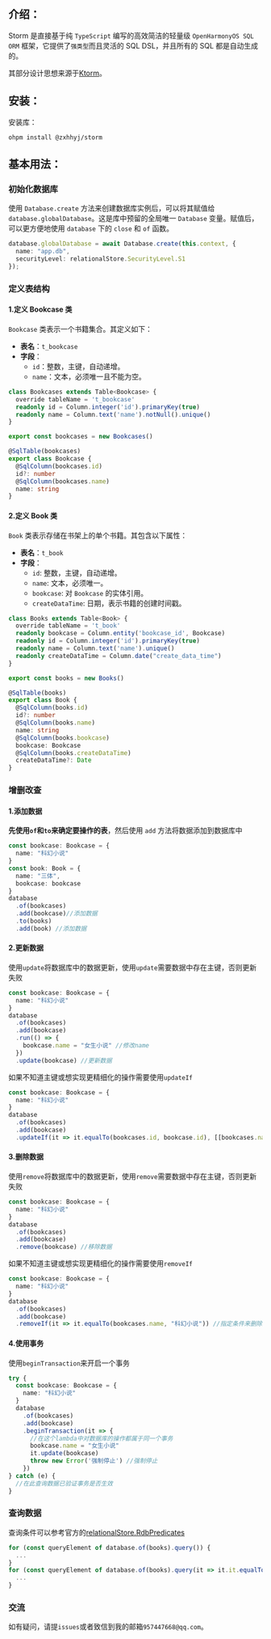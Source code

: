 ## 介绍：

Storm 是直接基于纯 `TypeScript` 编写的高效简洁的轻量级 `OpenHarmonyOS SQL ORM` 框架，它提供了`强类型`而且灵活的 SQL
DSL，并且所有的 SQL 都是自动生成的。

其部分设计思想来源于[Ktorm](https://www.ktorm.org/zh-cn/)。

## 安装：

安装库：

```text
ohpm install @zxhhyj/storm
```

## 基本用法：

### 初始化数据库

使用 `Database.create` 方法来创建数据库实例后，可以将其赋值给 `database.globalDatabase`。这是库中预留的全局唯一 `Database`
变量。赋值后，可以更方便地使用 `database` 下的 `close` 和 `of` 函数。

```typescript
database.globalDatabase = await Database.create(this.context, {
  name: "app.db",
  securityLevel: relationalStore.SecurityLevel.S1
});
```

### 定义表结构

#### 1.定义 Bookcase 类

`Bookcase` 类表示一个书籍集合。其定义如下：

- **表名**：`t_bookcase`
- **字段**：
    - `id`：整数，主键，自动递增。
    - `name`：文本，必须唯一且不能为空。

```typescript
class Bookcases extends Table<Bookcase> {
  override tableName = 't_bookcase'
  readonly id = Column.integer('id').primaryKey(true)
  readonly name = Column.text('name').notNull().unique()
}

export const bookcases = new Bookcases()

@SqlTable(bookcases)
export class Bookcase {
  @SqlColumn(bookcases.id)
  id?: number
  @SqlColumn(bookcases.name)
  name: string
}
```

#### 2.定义 Book 类

`Book` 类表示存储在书架上的单个书籍。其包含以下属性：

- **表名**：`t_book`
- **字段**：
    - `id`: 整数，主键，自动递增。
    - `name`: 文本，必须唯一。
    - `bookcase`: 对 `Bookcase` 的实体引用。
    - `createDataTime`: 日期，表示书籍的创建时间戳。

```typescript
class Books extends Table<Book> {
  override tableName = 't_book'
  readonly bookcase = Column.entity('bookcase_id', Bookcase)
  readonly id = Column.integer('id').primaryKey(true)
  readonly name = Column.text('name').unique()
  readonly createDataTime = Column.date("create_data_time")
}

export const books = new Books()

@SqlTable(books)
export class Book {
  @SqlColumn(books.id)
  id?: number
  @SqlColumn(books.name)
  name: string
  @SqlColumn(books.bookcase)
  bookcase: Bookcase
  @SqlColumn(books.createDataTime)
  createDataTime?: Date
}
```

### 增删改查

#### 1.添加数据

**先使用`of`和`to`来确定要操作的表**，然后使用 `add` 方法将数据添加到数据库中

```typescript
const bookcase: Bookcase = {
  name: "科幻小说"
}
const book: Book = {
  name: "三体",
  bookcase: bookcase
}
database
  .of(bookcases)
  .add(bookcase)//添加数据
  .to(books)
  .add(book) //添加数据
```

#### 2.更新数据

使用`update`将数据库中的数据更新，使用`update`需要数据中存在主键，否则更新失败

```typescript
const bookcase: Bookcase = {
  name: "科幻小说"
}
database
  .of(bookcases)
  .add(bookcase)
  .run(() => {
    bookcase.name = "女生小说" //修改name
  })
  .update(bookcase) //更新数据
```

如果不知道主键或想实现更精细化的操作需要使用`updateIf`

```typescript
const bookcase: Bookcase = {
  name: "科幻小说"
}
database
  .of(bookcases)
  .add(bookcase)
  .updateIf(it => it.equalTo(bookcases.id, bookcase.id), [[bookcases.name, "女生小说"]]) //指定更新某一项
```

#### 3.删除数据

使用`remove`将数据库中的数据更新，使用`remove`需要数据中存在主键，否则更新失败

```typescript
const bookcase: Bookcase = {
  name: "科幻小说"
}
database
  .of(bookcases)
  .add(bookcase)
  .remove(bookcase) //移除数据
```

如果不知道主键或想实现更精细化的操作需要使用`removeIf`

```typescript
const bookcase: Bookcase = {
  name: "科幻小说"
}
database
  .of(bookcases)
  .add(bookcase)
  .removeIf(it => it.equalTo(bookcases.name, "科幻小说")) //指定条件来删除数据
```

#### 4.使用事务

使用`beginTransaction`来开启一个事务

```typescript
try {
  const bookcase: Bookcase = {
    name: "科幻小说"
  }
  database
    .of(bookcases)
    .add(bookcase)
    .beginTransaction(it => {
      //在这个lambda中对数据库的操作都属于同一个事务
      bookcase.name = "女生小说"
      it.update(bookcase)
      throw new Error('强制停止') //强制停止
    })
} catch (e) {
  //在此查询数据已验证事务是否生效
}
```

### 查询数据

查询条件可以参考官方的[relationalStore.RdbPredicates](https://developer.huawei.com/consumer/cn/doc/harmonyos-references-V2/js-apis-data-relationalstore-0000001493744128-V2#ZH-CN_TOPIC_0000001523648806__rdbpredicates)

```typescript
for (const queryElement of database.of(books).query()) {
  ...
}
for (const queryElement of database.of(books).query(it => it.it.equalTo(bookcases.name, "科幻小说"))) {
  ...
}
```

### 交流

如有疑问，请提`issues`或者致信到我的邮箱`957447668@qq.com`。